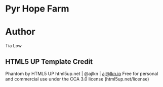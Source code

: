 # Pyr Hope Farm

# Author
Tia Low

## HTML5 UP Template Credit
Phantom by HTML5 UP
html5up.net | @ajlkn | aj@lkn.io
Free for personal and commercial use under the CCA 3.0 license (html5up.net/license)

